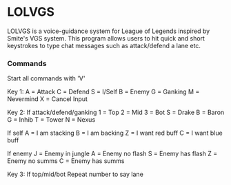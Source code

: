 # LOLVGS

LOLVGS is a voice-guidance system for League of Legends inspired by Smite's VGS system.
This program allows users to hit quick and short keystrokes to type chat messages such as attack/defend a lane etc.

### Commands
Start all commands with 'V'

Key 1:
A = Attack
C = Defend
S = I/Self
B = Enemy
G = Ganking
M = Nevermind
X = Cancel Input

Key 2:
If attack/defend/ganking
1 = Top
2 = Mid
3 = Bot
S = Drake
B = Baron
G = Inhib
T = Tower
N = Nexus

If self
A = I am stacking
B = I am backing
Z = I want red buff
C = I want blue buff

If enemy
J = Enemy in jungle
A = Enemy no flash
S = Enemy has flash
Z = Enemy no summs
C = Enemy has summs

Key 3:
If top/mid/bot
Repeat number to say lane
